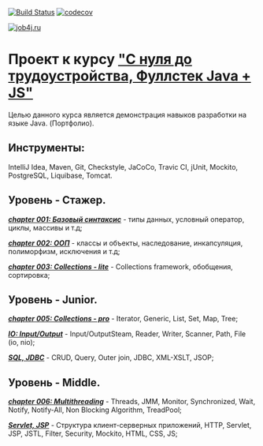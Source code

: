 [![Build Status](https://travis-ci.org/alekseyponkin/aponkin.svg?branch=master)](https://travis-ci.org/alekseyponkin/aponkin)
[![codecov](https://codecov.io/gh/alekseyponkin/aponkin/branch/master/graph/badge.svg)](https://codecov.io/gh/alekseyponkin/aponkin)

[logo]: https://job4j.ru/img/logo.png
[job4j]: http://job4j.ru/
[![job4j.ru][logo]][job4j]

# Проект к курсу ["С нуля до трудоустройства, Фуллстек Java + JS"](https://job4j.ru/courses/java_with_zero_to_job.html)

Целью данного курса является демонстрация навыков разработки на языке Java. (Портфолио).

## Инструменты:
 IntelliJ Idea, Maven, Git, Сheckstyle, JaCoCo, Travic CI, jUnit, Mockito, PostgreSQL, Liquibase, Tomcat.

## Уровень - Стажер.

***[chapter 001: Базовый синтаксис](https://github.com/alekseyponkin/aponkin/tree/master/chapter_001/src/main/java/ru/job4j)*** - типы данных, условный оператор, циклы, массивы и т.д;

***[chapter 002: ООП](https://github.com/alekseyponkin/aponkin/tree/master/chapter_002/src/main/java/ru/job4j)*** - классы и объекты, наследование, инкапсуляция, полиморфизм, исключения и т.д;

***[chapter 003: Collections - lite](https://github.com/alekseyponkin/aponkin/tree/master/chapter_003/src/main/java/ru/job4j)*** - Collections framework, обобщения, сортировка;

## Уровень - Junior.

***[chapter 005: Collections - pro](https://github.com/alekseyponkin/aponkin/tree/master/chapter_005/src/main/java/ru/job4j)*** - Iterator, Generic, List, Set, Map, Tree;

***[IO: Input/Output](https://github.com/alekseyponkin/aponkin/tree/master/IO/src/main/java/ru/job4j)*** - Input/OutputSteam, Reader, Writer, Scanner, Path, File (io, nio);

***[SQL, JDBC](https://github.com/alekseyponkin/aponkin/tree/master/SQL_JDBC/src/main/java/ru/job4j)*** - CRUD, Query, Outer join, JDBC, XML-XSLT, JSOP;

## Уровень - Middle.

***[chapter 006: Multithreading](https://github.com/alekseyponkin/aponkin/tree/master/chapter_006/src/main/java/ru/job4j)*** - Threads, JMM, Monitor, Synchronized, Wait, Notify, Notify-All, Non Blocking Algorithm, TreadPool;

***[Servlet, JSP](https://github.com/alekseyponkin/aponkin/tree/master/Servlet_JSP/src/main)*** - Структура клиент-серверных приложений, HTTP, Servlet, JSP, JSTL, Filter, Security, Mockito, HTML, CSS, JS;

